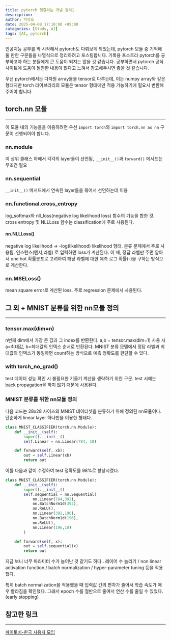 ```yaml
---
title: pytorch 헷갈리는 개념 정리1
description:
author: 박성호
date: 2025-04-08 17:10:00 +09:00
categories: [Study, AI]
tags: [AI, pytorch]
---
```


인공지능 공부를 막 시작해서 pytorch도 다뤄보게 되었는데, pytorch 모듈 중 기억해둘 만한 구문들을 나열식으로 정리하려고 포스팅합니다. 기록용 포스트라 pytorch를 공부하고자 하는 분들에게 큰 도움이 되지는 않을 것 같습니다. 공부하면서 pytorch 공식 사이트에 도움이 될만한 내용이 많다고 느껴서 참고해주시면 좋을 것 같습니다.

우선 pytorch에서는 다차원 array들을 tensor로 다루는데, 이는 numpy array와 같은 형태지만 torch 라이브러리의 모듈은 tensor 형태에만 적용 가능하기에 필요시 변환해주어야 합니다.

## torch.nn 모듈

---

이 모듈 내의 기능들을 이용하려면 우선
`import torch`와 `import torch.nn as nn` 구문이 선행되어야 합니다.

### nn.module

이 상위 클래스 하에서 각각의 layer들이 선언됨,` __init__()`과 `forward()` 메서드는 무조건 필요

### nn.sequential

`__init__()` 메서드에서 연속된 layer들을 묶어서 선언하는데 이용

### nn.functional.cross_entropy

log_softmax와 nll_loss(negative log likelihood loss) 함수의 기능을 합한 것. cross entropy 및 NLLLoss 함수는 classification에 주로 사용된다.

#### nn.NLLLoss()

negative log likelihood -> -log(likelihood) likelihood 형태. 분류 문제에서 주로 사용됨. 인스턴스(텐서,라벨) 로 입력하면 loss가 계산된다. 이 때, 정답 라벨만 주면 알아서 one hot 확률분포로 고려하여 해당 라벨에 대한 예측 로그 확률(-)을 구하는 방식으로 계산한다.

### nn.MSELoss()

mean square error로 계산된 loss. 주로 regression 문제에서 사용된다.

## 그 외 + MNIST 분류를 위한 nn모듈 정의

---

### tensor.max(dim=n)

n번째 dim에서 가장 큰 값과 그 index를 반환한다. a,b = tensor.max(dim=1) 사용 시 a=최대값, b=최대값의 인덱스 순서로 반환된다. MNIST 분류 모델에서 정답 라벨과 최대값의 인덱스가 동일하면 count하는 방식으로 예측 정확도를 판단할 수 있다.

### with torch_no_grad()

test 데이터 성능 확인 시 불필요한 기울기 계산을 생략하기 위한 구문. test 시에는 back propagation을 하지 않기 때문에 사용된다.

### MNIST 분류를 위한 nn모듈 정의

다음 코드는 28x28 사이즈의 MNIST 데이터셋을 분류하기 위해 정의된 nn모듈이다. 단순하게 linear layer 하나만을 이용한 형태다.

```python
class MNIST_CLASSIFIER(torch.nn.Module):
    def __init__(self):
        super().__init__()
        self.Linear = nn.Linear(784, 10)

    def forward(self, xb):
        out = self.Linear(xb)
        return out
```

이를 다음과 같이 수정하여 test 정확도를 98%로 향상시켰다.

```python
class MNIST_CLASSIFIER(torch.nn.Module):
    def __init__(self):
        super().__init__()
        self.sequential = nn.Sequential(
            nn.Linear(784,392),
            nn.BatchNorm1d(392),
            nn.ReLU(),
            nn.Linear(392,196),
            nn.BatchNorm1d(196),
            nn.ReLU(),
            nn.Linear(196,10)
        )

    def forward(self, x):
        out = self.sequential(x)
        return out
```

지금 보니 너무 파라미터 수가 늘어난 것 같기도 하다..
레이어 수 늘리기 / non linear activation function / batch normalization / hyper-parameter tuning 등을 적용했다.

특히 batch normalization을 적용했을 때 입력값 간의 편차가 줄어서 학습 속도가 매우 빨라짐을 확인했다.
그래서 epoch 수를 절반으로 줄여서 연산 수를 줄일 수 있었다.(early stopping)

## 참고한 링크

---

[파이토치-한국 사용자 모임](https://pytorch.kr/?_gl=1*1ieje05*_ga*MTQ3OTI3NjIyMS4xNzM5OTUzNTU4*_ga_LZRD6GXDLF*MTc0NDA5OTgzNC43LjAuMTc0NDA5OTgzNC42MC4wLjA.)
